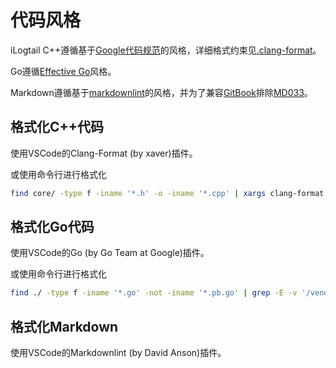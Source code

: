 # 代码风格

iLogtail C++遵循基于[Google代码规范](https://google.github.io/styleguide/cppguide.html)的风格，详细格式约束见[.clang-format](https://github.com/alibaba/ilogtail/blob/main/.clang-format)。

Go遵循[Effective Go](https://go.dev/doc/effective_go)风格。

Markdown遵循基于[markdownlint](<https://github.com/DavidAnson/markdownlint/blob/main/doc/Rules.md>)的风格，并为了兼容[GitBook](https://docs.gitbook.com/editing-content/rich-content/with-command-palette#hints-and-callouts)排除[MD033](<https://github.com/DavidAnson/markdownlint/blob/main/doc/Rules.md#md033---inline-html>)。

## 格式化C++代码

使用VSCode的Clang-Format (by xaver)插件。

或使用命令行进行格式化

```bash
find core/ -type f -iname '*.h' -o -iname '*.cpp' | xargs clang-format -i
```

## 格式化Go代码

使用VSCode的Go (by Go Team at Google)插件。

或使用命令行进行格式化

```bash
find ./ -type f -iname '*.go' -not -iname '*.pb.go' | grep -E -v '/vendor|external/' | xargs gofmt -w
```

## 格式化Markdown

使用VSCode的Markdownlint (by David Anson)插件。
